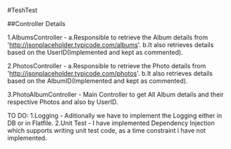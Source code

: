 #TeshTest

##Controller Details

1.AlbumsController - 
	a.Responsible to retrieve the Album details from 'http://jsonplaceholder.typicode.com/albums'. 
	b.It also retrieves details based on the UserID(Implemented and kept as commented).

2.PhotosController - 
	a.Responsible to retrieve the Photo details from 'http://jsonplaceholder.typicode.com/photos'. 
	b.It also retrieves details based on the AlbumID(Implemented and kept as commented).

3.PhotoAlbumController -  Main Controller to get All Album details and their respective Photos and also by UserID.


TO DO:
1.Logging - Aditionally we have to implement the Logging either in DB or in Flatfile.
2.Unit Test - I have implemented Dependency Injection which supports writing unit test code, as a time constraint i have not implemented.
	
